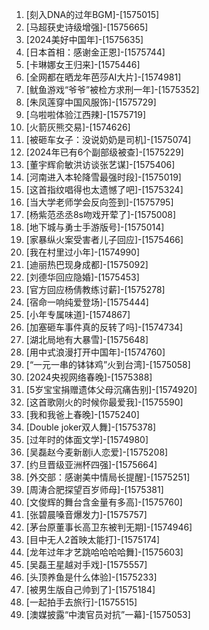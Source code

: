 
1. [刻入DNA的过年BGM]-[1575015]
1. [马超获史诗级增强]-[1575665]
1. [2024美好中国年]-[1575635]
1. [日本首相：感谢金正恩]-[1575744]
1. [卡琳娜女王归来]-[1575446]
1. [全网都在晒龙年芭莎AI大片]-[1574981]
1. [鱿鱼游戏“爷爷”被检方求刑一年]-[1575352]
1. [朱凤莲穿中国风服饰]-[1575729]
1. [乌啦啦体验江西辣]-[1575719]
1. [火箭灰熊交易]-[1574626]
1. [被砸车女子：没说奶奶是司机]-[1575074]
1. [2024年已有6个副部级被查]-[1575229]
1. [董宇辉俞敏洪访谈张艺谋]-[1575406]
1. [河南进入本轮降雪最强时段]-[1575019]
1. [这首指纹唱得也太遗憾了吧]-[1575324]
1. [当大学老师学会反向签到]-[1575795]
1. [杨紫范丞丞8s吻戏开荤了]-[1575008]
1. [地下城与勇士手游版号]-[1575014]
1. [家暴纵火案受害者儿子回应]-[1575466]
1. [我在村里过小年]-[1574990]
1. [迪丽热巴现身成都]-[1575092]
1. [刘德华回应隐婚]-[1575453]
1. [官方回应杨倩教练讨薪]-[1575278]
1. [宿命一响纯爱登场]-[1575444]
1. [小年专属味道]-[1574867]
1. [加塞砸车事件真的反转了吗]-[1574734]
1. [湖北局地有大暴雪]-[1575648]
1. [用中式浪漫打开中国年]-[1574760]
1. [“一元一串的钵钵鸡”火到台湾]-[1575058]
1. [2024央视网络春晚]-[1575388]
1. [5岁宝宝捐赠遗体父母沉痛告别]-[1574920]
1. [这首歌刚火的时候你最爱我]-[1575590]
1. [我和我爸上春晚]-[1575240]
1. [Double joker双人舞]-[1575378]
1. [过年时的体面文学]-[1574980]
1. [吴磊赵今麦新剧i人恋爱]-[1575208]
1. [约旦晋级亚洲杯四强]-[1575664]
1. [外交部：感谢美中情局长提醒]-[1575251]
1. [周涛合肥探望百岁师母]-[1575381]
1. [文俊辉的舞台含金量有多高]-[1575760]
1. [张碧晨嗓音爆发力]-[1575757]
1. [茅台原董事长高卫东被判无期]-[1574946]
1. [目中无人2首映太能打]-[1575174]
1. [龙年过年才艺跳哈哈哈哈舞]-[1575603]
1. [吴磊王星越对手戏]-[1575557]
1. [头顶养鱼是什么体验]-[1575233]
1. [被男生版自己帅到了]-[1575184]
1. [一起拍手去旅行]-[1575515]
1. [澳媒披露“中澳官员对抗”一幕]-[1575053]